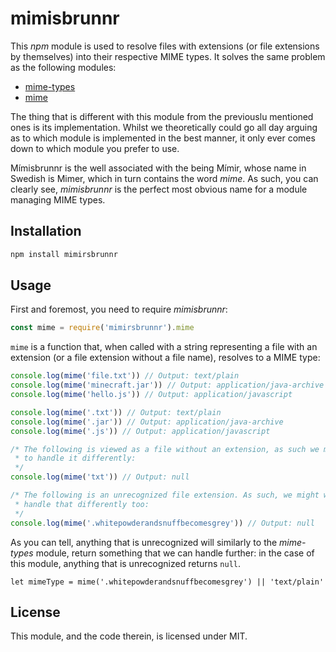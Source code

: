 # mimisbrunnr

This *npm* module is used to resolve files with extensions (or file extensions 
by themselves) into their respective MIME types. It solves the same problem as 
the following modules: 

* [mime-types](https://www.npmjs.com/package/mime-types)
* [mime](https://www.npmjs.com/package/mime)

The thing that is different with this module from the previouslu mentioned ones 
is its implementation. Whilst we theoretically could go all day arguing as to 
which module is implemented in the best manner, it only ever comes down to which 
module you prefer to use.

Mímisbrunnr is the well associated with the being Mímir, whose name in Swedish 
is Mimer, which in turn contains the word *mime*. As such, you can clearly see, 
*mimisbrunnr* is the perfect most obvious name for a module managing MIME types.

## Installation

```javascript
npm install mimirsbrunnr
```

## Usage

First and foremost, you need to require *mimisbrunnr*:

```javascript
const mime = require('mimirsbrunnr').mime
```

`mime` is a function that, when called with a string representing a file with an 
extension (or a file extension without a file name), resolves to a MIME type:

```javascript
console.log(mime('file.txt')) // Output: text/plain
console.log(mime('minecraft.jar')) // Output: application/java-archive
console.log(mime('hello.js')) // Output: application/javascript

console.log(mime('.txt')) // Output: text/plain
console.log(mime('.jar')) // Output: application/java-archive
console.log(mime('.js')) // Output: application/javascript

/* The following is viewed as a file without an extension, as such we might wish 
 * to handle it differently:
 */
console.log(mime('txt')) // Output: null

/* The following is an unrecognized file extension. As such, we might wish to 
 * handle that differently too:
 */
console.log(mime('.whitepowderandsnuffbecomesgrey')) // Output: null
```

As you can tell, anything that is unrecognized will similarly to the 
*mime-types* module, return something that we can handle further: in the case of 
this module, anything that is unrecognized returns `null`.

```
let mimeType = mime('.whitepowderandsnuffbecomesgrey') || 'text/plain'
```

## License

This module, and the code therein, is licensed under MIT.
